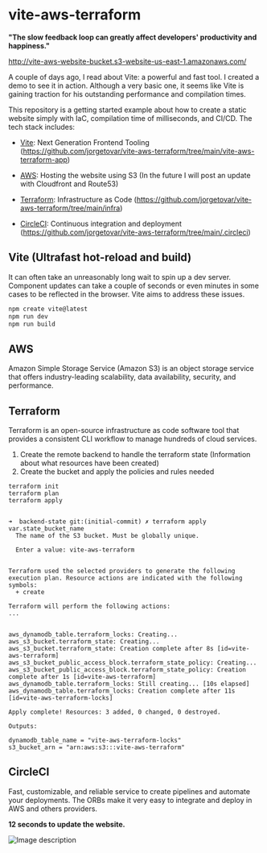 # vite-aws-terraform

**"The slow feedback loop can greatly affect developers' productivity and happiness."**

http://vite-aws-website-bucket.s3-website-us-east-1.amazonaws.com/


A couple of days ago, I read about Vite: a powerful and fast tool. I created a demo to see it in action. Although a very basic one, it seems like Vite is gaining traction for his outstanding performance and compilation times.

This repository is a getting started example about how to create a static website simply with IaC, compilation time of milliseconds, and CI/CD. The tech stack includes:

- [Vite](https://vitejs.dev/): Next Generation Frontend Tooling 
(https://github.com/jorgetovar/vite-aws-terraform/tree/main/vite-aws-terraform-app)

- [AWS](https://aws.amazon.com/): Hosting the website using S3 (In the future I will post an update with Cloudfront and Route53)

- [Terraform](https://www.terraform.io/): Infrastructure as Code 
(https://github.com/jorgetovar/vite-aws-terraform/tree/main/infra)

- [CircleCI](https://circleci.com/): Continuous integration and deployment
(https://github.com/jorgetovar/vite-aws-terraform/tree/main/.circleci)


## Vite (Ultrafast hot-reload and build)

It can often take an unreasonably long wait to spin up a dev server. Component updates can take a couple of seconds or even minutes in some cases to be reflected in the browser. Vite aims to address these issues.

```javascript
npm create vite@latest
npm run dev
npm run build
```

## AWS
Amazon Simple Storage Service (Amazon S3) is an object storage service that offers industry-leading scalability, data availability, security, and performance. 


## Terraform

Terraform is an open-source infrastructure as code software tool that provides a consistent CLI workflow to manage hundreds of cloud services. 

1. Create the remote backend to handle the terraform state (Information about what resources have been created)
2. Create the bucket and apply the policies and rules needed
 
```shell
terraform init
terraform plan
terraform apply
```

```shell

➜  backend-state git:(initial-commit) ✗ terraform apply
var.state_bucket_name
  The name of the S3 bucket. Must be globally unique.

  Enter a value: vite-aws-terraform


Terraform used the selected providers to generate the following execution plan. Resource actions are indicated with the following symbols:
  + create

Terraform will perform the following actions:
...


aws_dynamodb_table.terraform_locks: Creating...
aws_s3_bucket.terraform_state: Creating...
aws_s3_bucket.terraform_state: Creation complete after 8s [id=vite-aws-terraform]
aws_s3_bucket_public_access_block.terraform_state_policy: Creating...
aws_s3_bucket_public_access_block.terraform_state_policy: Creation complete after 1s [id=vite-aws-terraform]
aws_dynamodb_table.terraform_locks: Still creating... [10s elapsed]
aws_dynamodb_table.terraform_locks: Creation complete after 11s [id=vite-aws-terraform-locks]

Apply complete! Resources: 3 added, 0 changed, 0 destroyed.

Outputs:

dynamodb_table_name = "vite-aws-terraform-locks"
s3_bucket_arn = "arn:aws:s3:::vite-aws-terraform"
 ```

## CircleCI

Fast, customizable, and reliable service to create pipelines and automate your deployments. The ORBs make it very easy to integrate and deploy in AWS and others providers. 

**12 seconds to update the website.**

![Image description](https://dev-to-uploads.s3.amazonaws.com/uploads/articles/tl64lm7496fuvgs1qriu.png)

